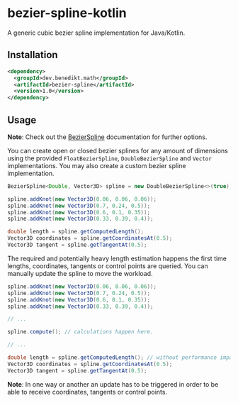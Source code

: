 bezier-spline-kotlin
====================

A generic cubic bezier spline implementation for Java/Kotlin.

Installation
------------

```xml
<dependency>
  <groupId>dev.benedikt.math</groupId>
  <artifactId>bezier-spline</artifactId>
  <version>1.0</version>
</dependency>
```

Usage
-----

**Note**: Check out the [BezierSpline](https://github.com/Bw2801/bezier-spline-kotlin/wiki/BezierSpline) documentation for further options.

You can create open or closed bezier splines for any amount of dimensions using the provided `FloatBezierSpline`,
`DoubleBezierSpline` and `Vector` implementations. You may also create a custom bezier spline implementation.

```java
BezierSpline<Double, Vector3D> spline = new DoubleBezierSpline<>(true);

spline.addKnot(new Vector3D(0.06, 0.06, 0.06));
spline.addKnot(new Vector3D(0.7, 0.24, 0.5));
spline.addKnot(new Vector3D(0.6, 0.1, 0.35));
spline.addKnot(new Vector3D(0.33, 0.39, 0.4));

double length = spline.getComputedLength();
Vector3D coordinates = spline.getCoordinatesAt(0.5);
Vector3D tangent = spline.getTangentAt(0.5);
```

The required and potentially heavy length estimation happens the first time lengths, coordinates, tangents or control points are queried. You can
manually update the spline to move the workload.

```java
spline.addKnot(new Vector3D(0.06, 0.06, 0.06));
spline.addKnot(new Vector3D(0.7, 0.24, 0.5));
spline.addKnot(new Vector3D(0.6, 0.1, 0.35));
spline.addKnot(new Vector3D(0.33, 0.39, 0.4));

// ...

spline.compute(); // calculations happen here.

// ...

double length = spline.getComputedLength(); // without performance impact
Vector3D coordinates = spline.getCoordinatesAt(0.5);
Vector3D tangent = spline.getTangentAt(0.5);
```

**Note**: In one way or another an update has to be triggered in order to be able to receive coordinates, tangents or
control points.
